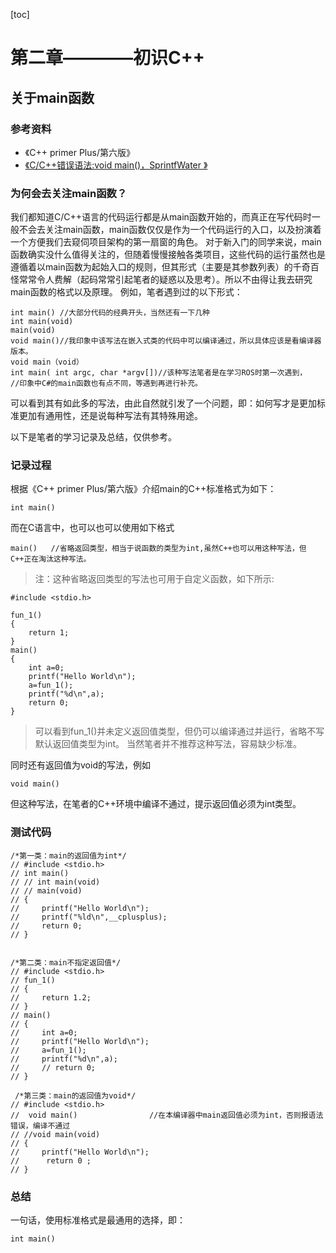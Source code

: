 [toc]



# 第二章————初识C++


## 关于main函数
### 参考资料
* 《C++ primer Plus/第六版》
* [《C/C++错误语法:void main()，SprintfWater 》
](https://blog.csdn.net/sprintfwater/article/details/8766810)
### 为何会去关注main函数？
我们都知道C/C++语言的代码运行都是从main函数开始的，而真正在写代码时一般不会去关注main函数，main函数仅仅是作为一个代码运行的入口，以及扮演着一个方便我们去窥伺项目架构的第一扇窗的角色。
对于新入门的同学来说，main函数确实没什么值得关注的，但随着慢慢接触各类项目，这些代码的运行虽然也是遵循着以main函数为起始入口的规则，但其形式（主要是其参数列表）的千奇百怪常常令人费解（起码常常引起笔者的疑惑以及思考）。所以不由得让我去研究main函数的格式以及原理。
例如，笔者遇到过的以下形式：
```
int main() //大部分代码的经典开头，当然还有一下几种
int main(void)
main(void)
void main()//我印象中该写法在嵌入式类的代码中可以编译通过，所以具体应该是看编译器版本。
void main（void）
int main( int argc, char *argv[])//该种写法笔者是在学习ROS时第一次遇到，
//印象中C#的main函数也有点不同，等遇到再进行补充。
```
可以看到其有如此多的写法，由此自然就引发了一个问题，即：如何写才是更加标准更加有通用性，还是说每种写法有其特殊用途。

以下是笔者的学习记录及总结，仅供参考。
### 记录过程
根据《C++ primer Plus/第六版》介绍main的C++标准格式为如下：
```
int main()
```
而在C语言中，也可以也可以使用如下格式
```
main()   //省略返回类型，相当于说函数的类型为int,虽然C++也可以用这种写法，但C++正在淘汰这种写法。
```
>注：这种省略返回类型的写法也可用于自定义函数，如下所示:
```
#include <stdio.h>

fun_1()
{
    return 1;
}
main()
{
    int a=0;
    printf("Hello World\n");
    a=fun_1();
    printf("%d\n",a);
    return 0;
}
```
> 可以看到fun_1()并未定义返回值类型，但仍可以编译通过并运行，省略不写默认返回值类型为int。
> 当然笔者并不推荐这种写法，容易缺少标准。

同时还有返回值为void的写法，例如
```
void main()
```
但这种写法，在笔者的C++环境中编译不通过，提示返回值必须为int类型。

### 测试代码
```
/*第一类：main的返回值为int*/
// #include <stdio.h>
// int main()
// // int main(void)
// // main(void)
// {
//     printf("Hello World\n");
//     printf("%ld\n",__cplusplus);
//     return 0;
// }


/*第二类：main不指定返回值*/
// #include <stdio.h>
// fun_1()
// {
//     return 1.2;
// }
// main()
// {
//     int a=0;
//     printf("Hello World\n");
//     a=fun_1();
//     printf("%d\n",a);
//     // return 0;
// }

 /*第三类：main的返回值为void*/
// #include <stdio.h>
//  void main()                //在本编译器中main返回值必须为int，否则报语法错误，编译不通过
// //void main(void)
// {
//     printf("Hello World\n");
//      return 0 ;
// }
```

### 总结
一句话，使用标准格式是最通用的选择，即：
```
int main()
```

###